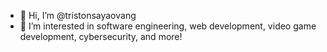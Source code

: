 - 👋 Hi, I’m @tristonsayaovang
- 👀 I’m interested in software engineering, web development, video game development, cybersecurity, and more!



<!---
tristonsayaovang/tristonsayaovang is a ✨ special ✨ repository because its `README.md` (this file) appears on your GitHub profile.
You can click the Preview link to take a look at your changes.
--->
